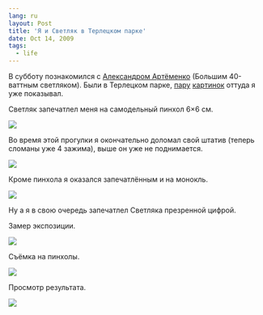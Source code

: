 ```yaml
---
lang: ru
layout: Post
title: 'Я и Светляк в Терлецком парке'
date: Oct 14, 2009
tags:
  - life
---
```


В субботу познакомился с [Александром Артёменко](http://svetlyak.ru/ "Блог Большого 40-ваттного светляка") (Большим 40-ваттным светляком). Были в Терлецком парке, [пару](http://birdwatcher.ru/blog/3941 "Пруд") [картинок](http://birdwatcher.ru/blog/3945 "Собачка с бревном") оттуда я уже показывал.

Светляк запечатлел меня на самодельный пинхол 6×6 см.

![](http://wow.sapegin.me/2d113b162S1G/03-33-008.jpg)

<!--more-->

Во время этой прогулки я окончательно доломал свой штатив (теперь сломаны уже 4 зажима), выше он уже не поднимается.

![](http://wow.sapegin.me/2f2r2K3P1t3W/03-33-006.jpg)

Кроме пинхола я оказался запечатлённым и на монокль.

![](http://wow.sapegin.me/0G281R0E1z1d/091010-143641.jpg)

Ну а я в свою очередь запечатлел Светляка презренной цифрой.

Замер экспозиции.

![](http://wow.sapegin.me/401V1e3J2O1W/2009-10-10-5D-2476-Artem-Sapegin.jpg)

Съёмка на пинхолы.

![](http://wow.sapegin.me/3N080f1s2J0h/2009-10-10-5D-2399-Artem-Sapegin.jpg)

Просмотр результата.

![](http://wow.sapegin.me/290N2S3Q473D/2009-10-10-5D-2508-Artem-Sapegin.jpg)
